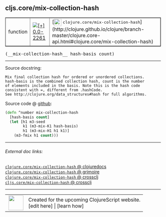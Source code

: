 ## cljs.core/mix-collection-hash



 <table border="1">
<tr>
<td>function</td>
<td><a href="https://github.com/cljsinfo/cljs-api-docs/tree/0.0-2261"><img valign="middle" alt="[+] 0.0-2261" title="Added in 0.0-2261" src="https://img.shields.io/badge/+-0.0--2261-lightgrey.svg"></a> </td>
<td>
[<img height="24px" valign="middle" src="http://i.imgur.com/1GjPKvB.png"> <samp>clojure.core/mix-collection-hash</samp>](http://clojure.github.io/clojure/branch-master/clojure.core-api.html#clojure.core/mix-collection-hash)
</td>
</tr>
</table>


 <samp>
(__mix-collection-hash__ hash-basis count)<br>
</samp>

---





Source docstring:

```
Mix final collection hash for ordered or unordered collections.
hash-basis is the combined collection hash, count is the number
of elements included in the basis. Note this is the hash code
consistent with =, different from .hashCode.
See http://clojure.org/data_structures#hash for full algorithms.
```


Source code @ [github](https://github.com/clojure/clojurescript/blob/r3126/src/cljs/cljs/core.cljs#L1041-L1051):

```clj
(defn ^number mix-collection-hash
  [hash-basis count]
  (let [h1 m3-seed
        k1 (m3-mix-K1 hash-basis)
        h1 (m3-mix-H1 h1 k1)]
    (m3-fmix h1 count)))
```

<!--
Repo - tag - source tree - lines:

 <pre>
clojurescript @ r3126
└── src
    └── cljs
        └── cljs
            └── <ins>[core.cljs:1041-1051](https://github.com/clojure/clojurescript/blob/r3126/src/cljs/cljs/core.cljs#L1041-L1051)</ins>
</pre>

-->

---



###### External doc links:

[`clojure.core/mix-collection-hash` @ clojuredocs](http://clojuredocs.org/clojure.core/mix-collection-hash)<br>
[`clojure.core/mix-collection-hash` @ grimoire](http://conj.io/store/v1/org.clojure/clojure/1.7.0-beta3/clj/clojure.core/mix-collection-hash/)<br>
[`clojure.core/mix-collection-hash` @ crossclj](http://crossclj.info/fun/clojure.core/mix-collection-hash.html)<br>
[`cljs.core/mix-collection-hash` @ crossclj](http://crossclj.info/fun/cljs.core.cljs/mix-collection-hash.html)<br>

---

 <table>
<tr><td>
<img valign="middle" align="right" width="48px" src="http://i.imgur.com/Hi20huC.png">
</td><td>
Created for the upcoming ClojureScript website.<br>
[edit here] | [learn how]
</td></tr></table>

[edit here]:https://github.com/cljsinfo/cljs-api-docs/blob/master/cljsdoc/cljs.core_mix-collection-hash.cljsdoc
[learn how]:https://github.com/cljsinfo/cljs-api-docs/wiki/cljsdoc-files

<!--

This information was too distracting to show to readers, but I'll leave it
commented here since it is helpful to:

- pretty-print the data used to generate this document
- and show how to retrieve that data



The API data for this symbol:

```clj
{:return-type number,
 :ns "cljs.core",
 :name "mix-collection-hash",
 :signature ["[hash-basis count]"],
 :history [["+" "0.0-2261"]],
 :type "function",
 :full-name-encode "cljs.core_mix-collection-hash",
 :source {:code "(defn ^number mix-collection-hash\n  [hash-basis count]\n  (let [h1 m3-seed\n        k1 (m3-mix-K1 hash-basis)\n        h1 (m3-mix-H1 h1 k1)]\n    (m3-fmix h1 count)))",
          :title "Source code",
          :repo "clojurescript",
          :tag "r3126",
          :filename "src/cljs/cljs/core.cljs",
          :lines [1041 1051]},
 :full-name "cljs.core/mix-collection-hash",
 :clj-symbol "clojure.core/mix-collection-hash",
 :docstring "Mix final collection hash for ordered or unordered collections.\nhash-basis is the combined collection hash, count is the number\nof elements included in the basis. Note this is the hash code\nconsistent with =, different from .hashCode.\nSee http://clojure.org/data_structures#hash for full algorithms."}

```

Retrieve the API data for this symbol:

```clj
;; from Clojure REPL
(require '[clojure.edn :as edn])
(-> (slurp "https://raw.githubusercontent.com/cljsinfo/cljs-api-docs/catalog/cljs-api.edn")
    (edn/read-string)
    (get-in [:symbols "cljs.core/mix-collection-hash"]))
```

-->

